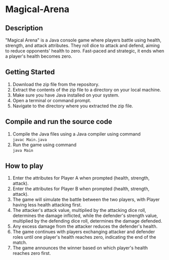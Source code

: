 
# Magical-Arena

## Description
"Magical Arena" is a Java console game where players battle using health, strength, and attack attributes. They roll dice to attack and defend, aiming to reduce opponents' health to zero. Fast-paced and strategic, it ends when a player's health becomes zero.

## Getting Started
1. Download the zip file from the repository.
2. Extract the contents of the zip file to a directory on your local machine.
3. Make sure you have Java installed on your system.
4. Open a terminal or command prompt.
5. Navigate to the directory where you extracted the zip file.

 ## Compile and run the source code
 1. Compile the Java files using a Java compiler using command <br>
 `javac Main.java`
 1. Run the game using command <br>
 `java Main`

 ## How to play
 1. Enter the attributes for Player A when prompted (health, strength, attack).
 2. Enter the attributes for Player B when prompted (health, strength, attack).
 3. The game will simulate the battle between the two players, with Player having less health attacking first.
 4. The attacker's attack value, multiplied by the attacking dice roll, determines the damage inflicted, while the defender's strength value, multiplied by the defending dice roll, determines the damage defended.
 5. Any excess damage from the attacker reduces the defender's health.
 6. The game continues with players exchanging attacker and defender roles until one player's health reaches zero, indicating the end of the match.
 7. The game announces the winner based on which player's health reaches zero first.
    
